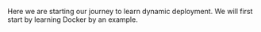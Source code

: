 Here we are starting our journey to learn dynamic deployment. We will first start by learning Docker by an example. 
